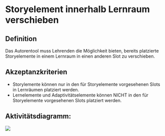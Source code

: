 # Storyelement innerhalb Lernraum verschieben

## Definition

Das Autorentool muss Lehrenden die Möglichkeit bieten, bereits platzierte Storyelemente in einem Lernraum in einen
anderen Slot zu verschieben.

## Akzeptanzkriterien

- Storylemente können nur in den für Storyelemente vorgesehenen Slots in Lernräumen platziert werden.
- Lernelemente und Adaptivitätselemente können NICHT in den für Storyelemente vorgesehenen Slots platziert werden.

## Aktivitätsdiagramm:
![](imageAWA0039_0040_0041.png)